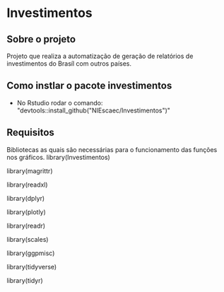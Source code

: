 # Investimentos

## Sobre o projeto 
   Projeto que realiza a automatização de geração de relatórios de investimentos do Brasíl com outros países.

## Como instlar o pacote investimentos 
  
  - No Rstudio rodar o comando:
    "devtools::install_github("NIEscaec/Investimentos")"
    
 ## Requisitos 
   Bibliotecas as quais são necessárias para o funcionamento das funções nos gráficos.
   library(Investimentos)
   
   library(magrittr)
   
   library(readxl)
   
   library(dplyr)
   
   library(plotly)
   
   library(readr)
   
   library(scales)
   
   library(ggpmisc)
   
   library(tidyverse)
   
   library(tidyr)
